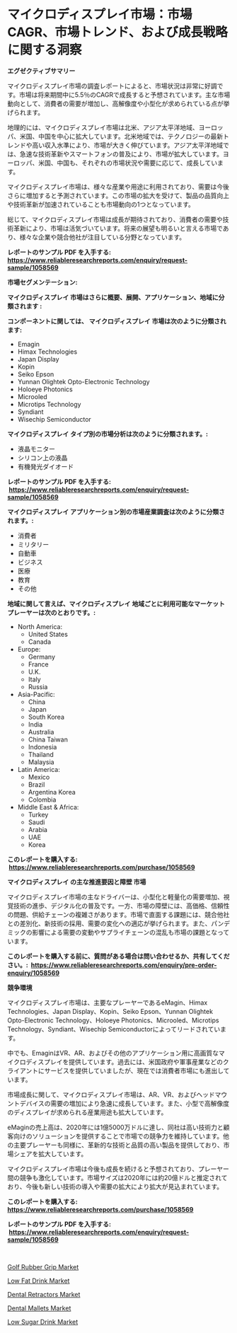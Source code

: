 <p><h1>マイクロディスプレイ市場：市場CAGR、市場トレンド、および成長戦略に関する洞察</h1></p><p><strong>エグゼクティブサマリー</strong></p>
<p><p>マイクロディスプレイ市場の調査レポートによると、市場状況は非常に好調です。市場は将来期間中に5.5％のCAGRで成長すると予想されています。主な市場動向として、消費者の需要が増加し、高解像度や小型化が求められている点が挙げられます。</p><p>地理的には、マイクロディスプレイ市場は北米、アジア太平洋地域、ヨーロッパ、米国、中国を中心に拡大しています。北米地域では、テクノロジーの最新トレンドや高い収入水準により、市場が大きく伸びています。アジア太平洋地域では、急速な技術革新やスマートフォンの普及により、市場が拡大しています。ヨーロッパ、米国、中国も、それぞれの市場状況や需要に応じて、成長しています。</p><p>マイクロディスプレイ市場は、様々な産業や用途に利用されており、需要は今後さらに増加すると予測されています。この市場の拡大を受けて、製品の品質向上や技術革新が加速されていることも市場動向の1つとなっています。</p><p>総じて、マイクロディスプレイ市場は成長が期待されており、消費者の需要や技術革新により、市場は活気づいています。将来の展望も明るいと言える市場であり、様々な企業や競合他社が注目している分野となっています。</p></p>
<p><strong>レポートのサンプル PDF を入手する: <a href="https://www.reliableresearchreports.com/enquiry/request-sample/1058569">https://www.reliableresearchreports.com/enquiry/request-sample/1058569</a></strong></p>
<p><strong>市場セグメンテーション:</strong></p>
<p><strong> マイクロディスプレイ 市場はさらに概要、展開、アプリケーション、地域に分類されます :</strong></p>
<p><strong>コンポーネントに関しては、 マイクロディスプレイ 市場は次のように分類されます: &nbsp;</strong></p>
<p><ul><li>Emagin</li><li>Himax Technologies</li><li>Japan Display</li><li>Kopin</li><li>Seiko Epson</li><li>Yunnan Olightek Opto-Electronic Technology</li><li>Holoeye Photonics</li><li>Microoled</li><li>Microtips Technology</li><li>Syndiant</li><li>Wisechip Semiconductor</li></ul></p>
<p><strong> マイクロディスプレイ タイプ別の市場分析は次のように分類されます。:</strong></p>
<p><ul><li>液晶モニター</li><li>シリコン上の液晶</li><li>有機発光ダイオード</li></ul></p>
<p><strong>レポートのサンプル PDF を入手する: &nbsp;<a href="https://www.reliableresearchreports.com/enquiry/request-sample/1058569">https://www.reliableresearchreports.com/enquiry/request-sample/1058569</a></strong></p>
<p><strong> マイクロディスプレイ アプリケーション別の市場産業調査は次のように分類されます。:</strong></p>
<p><ul><li>消費者</li><li>ミリタリー</li><li>自動車</li><li>ビジネス</li><li>医療</li><li>教育</li><li>その他</li></ul></p>
<p><strong>地域に関して言えば、マイクロディスプレイ 地域ごとに利用可能なマーケットプレーヤーは次のとおりです。:</strong></p>
<p><ul>
    <li>
        North America:
        <ul>
            <li>United States</li>
            <li>Canada</li>
        </ul>
    </li>
    <li>
        Europe:
        <ul>
            <li>Germany</li>
            <li>France</li>
            <li>U.K.</li>
            <li>Italy</li>
            <li>Russia</li>
        </ul>
    </li>
    <li>
        Asia-Pacific:
        <ul>
            <li>China</li>
            <li>Japan</li>
            <li>South Korea</li>
            <li>India</li>
            <li>Australia</li>
            <li>China Taiwan</li>
            <li>Indonesia</li>
            <li>Thailand</li>
            <li>Malaysia</li>
        </ul>
    </li>
    <li>
        Latin America:
        <ul>
            <li>Mexico</li>
            <li>Brazil</li>
            <li>Argentina Korea</li>
            <li>Colombia</li>
        </ul>
    </li>
    <li>
        Middle East & Africa:
        <ul>
            <li>Turkey</li>
            <li>Saudi</li>
            <li>Arabia</li>
            <li>UAE</li>
            <li>Korea</li>
        </ul>
    </li>
    </ul></p>
<p><strong>このレポートを購入する: &nbsp;<a href="https://www.reliableresearchreports.com/purchase/1058569">https://www.reliableresearchreports.com/purchase/1058569</a></strong></p>
<p><strong>マイクロディスプレイ の主な推進要因と障壁 市場</strong></p>
<p><p>マイクロディスプレイ市場の主なドライバーは、小型化と軽量化の需要増加、視覚技術の進歩、デジタル化の普及です。一方、市場の障壁には、高価格、信頼性の問題、供給チェーンの複雑さがあります。市場で直面する課題には、競合他社との差別化、新技術の採用、需要の変化への適応が挙げられます。また、パンデミックの影響による需要の変動やサプライチェーンの混乱も市場の課題となっています。</p></p>
<p><strong>このレポートを購入する前に、質問がある場合は問い合わせるか、共有してください。:&nbsp; <a href="https://www.reliableresearchreports.com/enquiry/pre-order-enquiry/1058569">https://www.reliableresearchreports.com/enquiry/pre-order-enquiry/1058569</a></strong></p>
<p><strong>競争環境</strong></p>
<p><p>マイクロディスプレイ市場は、主要なプレーヤーであるeMagin、Himax Technologies、Japan Display、Kopin、Seiko Epson、Yunnan Olightek Opto-Electronic Technology、Holoeye Photonics、Microoled、Microtips Technology、Syndiant、Wisechip Semiconductorによってリードされています。 </p><p>中でも、EmaginはVR、AR、およびその他のアプリケーション用に高画質なマイクロディスプレイを提供しています。過去には、米国政府や軍事産業などのクライアントにサービスを提供していましたが、現在では消費者市場にも進出しています。</p><p>市場成長に関して、マイクロディスプレイ市場は、AR、VR、およびヘッドマウントデバイスの需要の増加により急速に成長しています。また、小型で高解像度のディスプレイが求められる産業用途も拡大しています。</p><p>eMaginの売上高は、2020年には1億5000万ドルに達し、同社は高い技術力と顧客向けのソリューションを提供することで市場での競争力を維持しています。他の主要プレーヤーも同様に、革新的な技術と品質の高い製品を提供しており、市場シェアを拡大しています。</p><p>マイクロディスプレイ市場は今後も成長を続けると予想されており、プレーヤー間の競争も激化しています。市場サイズは2020年には約20億ドルと推定されており、今後も新しい技術の導入や需要の拡大により拡大が見込まれています。</p></p>
<p><strong>このレポートを購入する: &nbsp; <a href="https://www.reliableresearchreports.com/purchase/1058569">https://www.reliableresearchreports.com/purchase/1058569</a></strong></p>
<p><strong>レポートのサンプル PDF を入手する: &nbsp;<a href="https://www.reliableresearchreports.com/enquiry/request-sample/1058569">https://www.reliableresearchreports.com/enquiry/request-sample/1058569</a></strong><strong></strong></p>
<p>&nbsp;</p>
<p><p><a href="https://view.publitas.com/reportprime-1/golf-rubber-grip-market-size-reflecting-a-forecast-till-2031-market-by-type-by-application-and-by-geography/">Golf Rubber Grip Market</a></p><p><a href="https://github.com/kathiaseamanalvaradovlprc2h/Market-Research-Report-List-1/blob/main/low-fat-drink-market.md">Low Fat Drink Market</a></p><p><a href="https://noble-drawer-34c.notion.site/Dental-Retractors-Market-Research-Report-Reveals-The-Latest-Trends-And-Opportunities-of-this-Market--d4515883327640ddac94c943f9d1e4a5">Dental Retractors Market</a></p><p><a href="https://iodized-pantydraco-05c.notion.site/Dental-Mallets-Market-A-Comprehensive-Report-of-its-Market-Share-Growth-Trends-2024-2031-3fcc692957d64f4fb63b03f52da59ce2">Dental Mallets Market</a></p><p><a href="https://github.com/wusalecollins540tpqoz/Market-Research-Report-List-1/blob/main/low-sugar-drink-market.md">Low Sugar Drink Market</a></p></p>